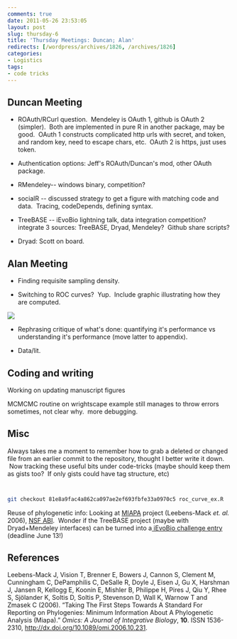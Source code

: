 ```yaml
---
comments: true
date: 2011-05-26 23:53:05
layout: post
slug: thursday-6
title: 'Thursday Meetings: Duncan; Alan'
redirects: [/wordpress/archives/1826, /archives/1826]
categories:
- Logistics
tags:
- code tricks
---
```


## Duncan Meeting





	
  * ROAuth/RCurl question.  Mendeley is OAuth 1, github is OAuth 2 (simpler).  Both are implemented in pure R in another package, may be good.  OAuth 1 constructs complicated http urls with secret, and token, and random key, need to escape chars, etc.  OAuth 2 is https, just uses token.

	
  * Authentication options: Jeff's ROAuth/Duncan's mod, other OAuth package.

	
  * RMendeley-- windows binary, competition?

	
  * socialR -- discussed strategy to get a figure with matching code and data.  Tracing, codeDepends, defining syntax.

	
  * TreeBASE -- iEvoBio lightning talk, data integration competition?  integrate 3 sources: TreeBASE, Dryad, Mendeley?  Github share scripts?

	
  * Dryad: Scott on board.




## Alan Meeting





	
  * Finding requisite sampling density.

	
  * Switching to ROC curves?  Yup.  Include graphic illustrating how they are computed.


![]( http://farm3.staticflickr.com/2446/5762718170_60466b90dd_o.png )


	
  * Rephrasing critique of what's done: quantifying it's performance vs understanding it's performance (move latter to appendix).

	
  * Data/lit.




## Coding and writing


Working on updating manuscript figures

MCMCMC routine on wrightscape example still manages to throw errors sometimes, not clear why.  more debugging.


## Misc


Always takes me a moment to remember how to grab a deleted or changed file from an earlier commit to the repository, thought I better write it down.  Now tracking these useful bits under code-tricks (maybe should keep them as gists too?  If only gists could have tag structure, etc)


```bash


git checkout 81e8a9fac4a862ca097ae2ef693fbfe33a0970c5 roc_curve_ex.R


```


Reuse of phylogenetic info: Looking at [MIAPA](https://www.nescent.org/sites/evoio/MIAPA) project (Leebens-Mack _et. al._ 2006), [NSF ABI](http://www.nsf.gov/funding/pgm_summ.jsp?pims_id=5444).  Wonder if the TreeBASE project (maybe with Dryad+Mendeley interfaces) can be turned into a[ iEvoBio challenge entry](http://ievobio.org/challenge.html) (deadline June 13!)
## References

<p>Leebens-Mack J, Vision T, Brenner E, Bowers J, Cannon S, Clement M, Cunningham C, DePamphilis C, DeSalle R, Doyle J, Eisen J, Gu X, Harshman J, Jansen R, Kellogg E, Koonin E, Mishler B, Philippe H, Pires J, Qiu Y, Rhee S, Sjölander K, Soltis D, Soltis P, Stevenson D, Wall K, Warnow T and Zmasek C (2006).
&ldquo;Taking The First Steps Towards A Standard For Reporting on Phylogenies: Minimum Information About A Phylogenetic Analysis (Miapa).&rdquo;
<EM>Omics: A Journal of Integrative Biology</EM>, <B>10</B>.
ISSN 1536-2310, <a href="http://dx.doi.org/10.1089/omi.2006.10.231">http://dx.doi.org/10.1089/omi.2006.10.231</a>.
